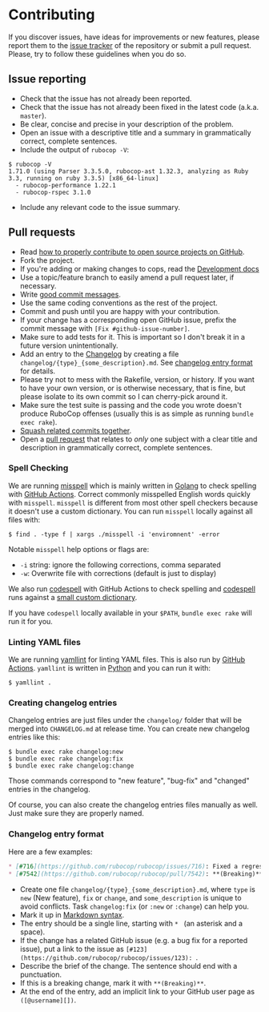 # Contributing

If you discover issues, have ideas for improvements or new features,
please report them to the [issue tracker][1] of the repository or
submit a pull request. Please, try to follow these guidelines when you
do so.

## Issue reporting

* Check that the issue has not already been reported.
* Check that the issue has not already been fixed in the latest code
  (a.k.a. `master`).
* Be clear, concise and precise in your description of the problem.
* Open an issue with a descriptive title and a summary in grammatically correct,
  complete sentences.
* Include the output of `rubocop -V`:

```console
$ rubocop -V
1.71.0 (using Parser 3.3.5.0, rubocop-ast 1.32.3, analyzing as Ruby 3.3, running on ruby 3.3.5) [x86_64-linux]
  - rubocop-performance 1.22.1
  - rubocop-rspec 3.1.0
```

* Include any relevant code to the issue summary.

## Pull requests

* Read [how to properly contribute to open source projects on GitHub][2].
* Fork the project.
* If you're adding or making changes to cops, read the [Development docs](https://docs.rubocop.org/rubocop/development.html)
* Use a topic/feature branch to easily amend a pull request later, if necessary.
* Write [good commit messages][3].
* Use the same coding conventions as the rest of the project.
* Commit and push until you are happy with your contribution.
* If your change has a corresponding open GitHub issue, prefix the commit message with `[Fix #github-issue-number]`.
* Make sure to add tests for it. This is important so I don't break it
  in a future version unintentionally.
* Add an entry to the [Changelog](CHANGELOG.md) by creating a file `changelog/{type}_{some_description}.md`. See [changelog entry format](#changelog-entry-format) for details.
* Please try not to mess with the Rakefile, version, or history. If
  you want to have your own version, or is otherwise necessary, that
  is fine, but please isolate to its own commit so I can cherry-pick
  around it.
* Make sure the test suite is passing and the code you wrote doesn't produce
  RuboCop offenses (usually this is as simple as running `bundle exec rake`).
* [Squash related commits together][5].
* Open a [pull request][4] that relates to *only* one subject with a clear title
  and description in grammatically correct, complete sentences.

### Spell Checking

We are running [misspell](https://github.com/client9/misspell) which is mainly written in
[Golang](https://golang.org/) to check spelling with [GitHub Actions](https://github.com/rubocop/rubocop/blob/master/.github/workflows/spell_checking.yml).
Correct commonly misspelled English words quickly with `misspell`. `misspell` is different from most other spell checkers
because it doesn't use a custom dictionary. You can run `misspell` locally against all files with:

```console
$ find . -type f | xargs ./misspell -i 'enviromnent' -error
```

Notable `misspell` help options or flags are:

* `-i` string: ignore the following corrections, comma separated
* `-w`: Overwrite file with corrections (default is just to display)

We also run [codespell](https://github.com/codespell-project/codespell) with GitHub Actions to check spelling and
[codespell](https://pypi.org/project/codespell/) runs against a [small custom dictionary](https://github.com/rubocop/rubocop/blob/master/.codespellrc).

If you have `codespell` locally available in your `$PATH`, `bundle exec rake` will run it for you.

### Linting YAML files

We are running [yamllint](https://github.com/adrienverge/yamllint) for linting YAML files. This is also run by [GitHub Actions](https://github.com/rubocop/rubocop/blob/master/.github/workflows/linting.yml).
`yamllint` is written in [Python](https://www.python.org/) and you can run it with:

```console
$ yamllint .
```

### Creating changelog entries

Changelog entries are just files under the `changelog/` folder that will be merged
into `CHANGELOG.md` at release time. You can create new changelog entries like this:

```console
$ bundle exec rake changelog:new
$ bundle exec rake changelog:fix
$ bundle exec rake changelog:change
```

Those commands correspond to "new feature", "bug-fix" and "changed" entries in the changelog.

Of course, you can also create the changelog entries files manually as well.
Just make sure they are properly named.

### Changelog entry format

Here are a few examples:

```markdown
* [#716](https://github.com/rubocop/rubocop/issues/716): Fixed a regression in the autocorrection logic of `MethodDefParentheses`. ([@bbatsov][])
* [#7542](https://github.com/rubocop/rubocop/pull/7542): **(Breaking)** Move `LineLength` cop from `Metrics` department to `Layout` department. ([@koic][])
```

* Create one file `changelog/{type}_{some_description}.md`, where `type` is `new` (New feature), `fix` or `change`, and `some_description` is unique to avoid conflicts. Task `changelog:fix` (or `:new` or `:change`) can help you.
* Mark it up in [Markdown syntax][6].
* The entry should be a single line, starting with `* ` (an asterisk and a space).
* If the change has a related GitHub issue (e.g. a bug fix for a reported issue), put a link to the issue as `[#123](https://github.com/rubocop/rubocop/issues/123): `.
* Describe the brief of the change. The sentence should end with a punctuation.
* If this is a breaking change, mark it with `**(Breaking)**`.
* At the end of the entry, add an implicit link to your GitHub user page as `([@username][])`.

[1]: https://github.com/rubocop/rubocop/issues
[2]: https://www.gun.io/blog/how-to-github-fork-branch-and-pull-request
[3]: https://tbaggery.com/2008/04/19/a-note-about-git-commit-messages.html
[4]: https://help.github.com/articles/about-pull-requests
[5]: http://gitready.com/advanced/2009/02/10/squashing-commits-with-rebase.html
[6]: https://daringfireball.net/projects/markdown/syntax
